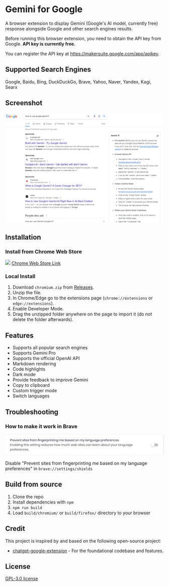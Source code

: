 # Gemini for Google

A browser extension to display Gemini (Google's AI model, currently free) response alongside Google and other search engines results.

Before running this browser extension, you need to obtain the API key from Google. **API key is currently free.** 

You can register the API key at https://makersuite.google.com/app/apikey.

## Supported Search Engines

Google, Baidu, Bing, DuckDuckGo, Brave, Yahoo, Naver, Yandex, Kagi, Searx

## Screenshot

![Screenshot](screenshots/extension.png?raw=true)

## Installation

### Install from Chrome Web Store

<a href="https://gemini4google.com/chrome?utm_source=github"><img src="https://raw.githubusercontent.com/alrra/browser-logos/master/src/chrome/chrome_128x128.png" width="24" /></a> [Chrome Web Store Link](https://gemini4google.com/chrome?utm_source=github)

### Local Install

1. Download `chromium.zip` from [Releases](https://github.com/tudoujunha/gemini-google-extension/releases).
2. Unzip the file.
3. In Chrome/Edge go to the extensions page (`chrome://extensions` or `edge://extensions`).
4. Enable Developer Mode.
5. Drag the unzipped folder anywhere on the page to import it (do not delete the folder afterwards).

## Features

- Supports all popular search engines
- Supports Gemini Pro
- Supports the official OpenAI API
- Markdown rendering
- Code highlights
- Dark mode
- Provide feedback to improve Gemini
- Copy to clipboard
- Custom trigger mode
- Switch languages

## Troubleshooting

### How to make it work in Brave

![Screenshot](screenshots/brave.png?raw=true)

Disable "Prevent sites from fingerprinting me based on my language preferences" in `brave://settings/shields`

## Build from source

1. Clone the repo
2. Install dependencies with `npm`
3. `npm run build`
4. Load `build/chromium/` or `build/firefox/` directory to your browser

## Credit

This project is inspired by and based on the following open-source project:

- [chatgpt-google-extension](https://github.com/wong2/chatgpt-google-extension) - For the foundational codebase and features.

## License

[GPL-3.0 license](LICENSE)